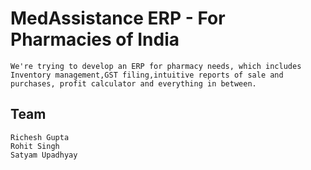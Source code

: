 # MedAssistance ERP - For Pharmacies of India
    We're trying to develop an ERP for pharmacy needs, which includes Inventory management,GST filing,intuitive reports of sale and purchases, profit calculator and everything in between.

## Team
    Richesh Gupta
    Rohit Singh
    Satyam Upadhyay

